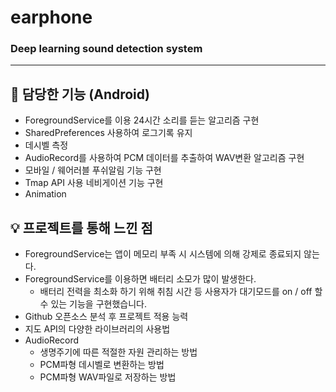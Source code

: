 # earphone
### Deep learning sound detection system
---

## 📱 담당한 기능 (Android)

- ForegroundService를 이용 24시간 소리를 듣는 알고리즘 구현
- SharedPreferences 사용하여 로그기록 유지
- 데시벨 측정
- AudioRecord를 사용하여 PCM 데이터를 추출하여 WAV변환 알고리즘 구현
- 모바일 / 웨어러블 푸쉬알림 기능 구현
- Tmap API 사용 네비게이션 기능 구현
- Animation

## 💡 프로젝트를 통해 느낀 점

- ForegroundService는 앱이 메모리 부족 시 시스템에 의해 강제로 종료되지 않는다.
- ForegroundService를 이용하면 배터리 소모가 많이 발생한다.
    - 배터리 전력을 최소화 하기 위해 취침 시간 등 사용자가 대기모드를 on / off 할 수 있는 기능을 구현했습니다.
- Github 오픈소스 분석 후 프로젝트 적용 능력
- 지도 API의 다양한 라이브러리의 사용법
- AudioRecord
    - 생명주기에 따른 적절한 자원 관리하는 방법
    - PCM파형 데시벨로 변환하는 방법
    - PCM파형 WAV파일로 저장하는 방법
